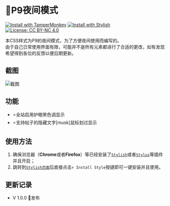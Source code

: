 # 🌙P9夜间模式  
[![Install with TamperMonkey](https://img.shields.io/badge/Install%20with-TamperMonkey-00adad.svg)][Install with TamperMonkey]
[![Install with Stylish](https://img.shields.io/badge/Install%20with-Stylish-00adad.svg)][Install with Stylish]
[![License: CC BY-NC 4.0](https://img.shields.io/badge/License-CC%20BY--NC%204.0-lightgrey.svg)](https://creativecommons.org/licenses/by-nc/4.0/)  

本CSS样式为P9的夜间模式，为了方便夜间使用而编写的。    
由于自己日常使用界面有限，可能并不是所有元素都进行了合适的更改，如有发现希望得到各位的反馈以便后期更新。  

## 截图  
![截图](https://userstyles.org/style_screenshots/139310_after.jpeg?r=1545484596)  


## 功能  

- ⭐全站启用护眼黑色调显示
- ⭐支持帖子的隐藏文字[musk]鼠标划过显示



## 使用方法  

1. 确保浏览器（**Chrome**或者**Firefox**）等已经安装了[`Stylish`](https://chrome.google.com/webstore/detail/stylish-custom-themes-for/fjnbnpbmkenffdnngjfgmeleoegfcffe?utm_source=chrome-ntp-icon)或者[`Stylus`](https://chrome.google.com/webstore/detail/stylus/clngdbkpkpeebahjckkjfobafhncgmne?utm_source=chrome-ntp-icon)等插件并且开启；  
2. 跳转到[`Stylish页面`](https://userstyles.org/styles/167244/p9)后直接点击`⬇ Install Style`按键即可一键安装并且使用。  



## 更新记录  
- V 1.0.0 👑发布


[Install with TamperMonkey]: https://userstyles.org/styles/userjs/167244/p9.user.js
[Install with Stylish]: https://userstyles.org/styles/167244/p9